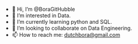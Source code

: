 - 👋 Hi, I’m @BoraGitHubble
- 👀 I’m interested in Data.
- 🌱 I’m currently learning python and SQL.
- 💞️ I’m looking to collaborate on Data Engineering.
- 📫 How to reach me: dutchbora@gmail.com

<!---
BoraGitHubble/BoraGitHubble is a ✨ special ✨ repository because its `README.md` (this file) appears on your GitHub profile.
You can click the Preview link to take a look at your changes.
--->

